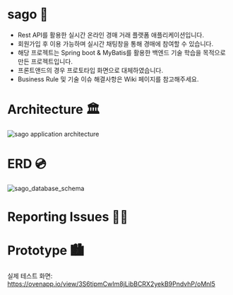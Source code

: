# sago 🎨
- Rest API를 활용한 실시간 온라인 경매 거래 플랫폼 애플리케이션입니다.
- 회원가입 후 이용 가능하며 실시간 채팅창을 통해 경매에 참여할 수 있습니다.
- 해당 프로젝트는 Spring boot & MyBatis를 활용한 백엔드 기술 학습을 목적으로 만든 프로젝트입니다.
- 프론트앤드의 경우 프로토타입 화면으로 대체하였습니다.
- Business Rule 및 기술 이슈 해결사항은 Wiki 페이지를 참고해주세요.

# Architecture 🏛
![sago application architecture](https://user-images.githubusercontent.com/15176192/144371505-70947139-8ca2-412b-9c71-c861bab006e7.jpg)

# ERD 💿
![sago_database_schema](https://user-images.githubusercontent.com/15176192/144553411-2cc18c07-c414-4dc6-915f-d6a46e773877.jpg)

# Reporting Issues 👩‍💻

# Prototype 🏙

실제 테스트 화면: https://ovenapp.io/view/3S6tipmCwIm8jLibBCRX2yekB9PndvhP/oMnl5
